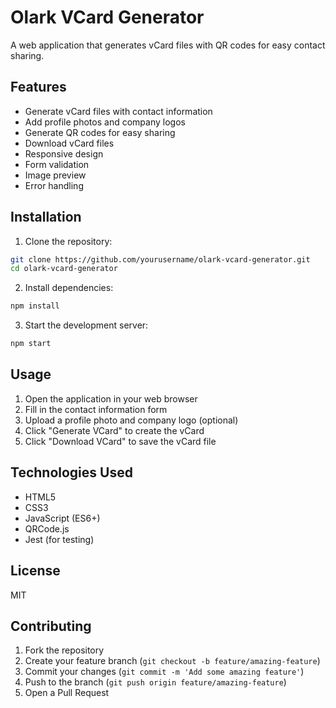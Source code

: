 # Olark VCard Generator

A web application that generates vCard files with QR codes for easy contact sharing.

## Features

- Generate vCard files with contact information
- Add profile photos and company logos
- Generate QR codes for easy sharing
- Download vCard files
- Responsive design
- Form validation
- Image preview
- Error handling

## Installation

1. Clone the repository:
```bash
git clone https://github.com/yourusername/olark-vcard-generator.git
cd olark-vcard-generator
```

2. Install dependencies:
```bash
npm install
```

3. Start the development server:
```bash
npm start
```

## Usage

1. Open the application in your web browser
2. Fill in the contact information form
3. Upload a profile photo and company logo (optional)
4. Click "Generate VCard" to create the vCard
5. Click "Download VCard" to save the vCard file

## Technologies Used

- HTML5
- CSS3
- JavaScript (ES6+)
- QRCode.js
- Jest (for testing)

## License

MIT

## Contributing

1. Fork the repository
2. Create your feature branch (`git checkout -b feature/amazing-feature`)
3. Commit your changes (`git commit -m 'Add some amazing feature'`)
4. Push to the branch (`git push origin feature/amazing-feature`)
5. Open a Pull Request 